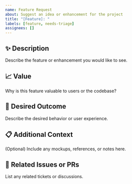 ```yaml
---
name: Feature Request
about: Suggest an idea or enhancement for the project
title: "[Feature]: "
labels: [feature, needs-triage]
assignees: []
---
```


## ✨ Description
Describe the feature or enhancement you would like to see.

## 📈 Value
Why is this feature valuable to users or the codebase?

## 🎯 Desired Outcome
Describe the desired behavior or user experience.

## 📋 Additional Context
(Optional) Include any mockups, references, or notes here.

## 🔗 Related Issues or PRs
List any related tickets or discussions.
